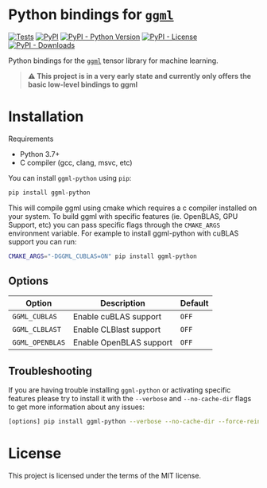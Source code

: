 # Python bindings for [`ggml`](https://github.com/ggerganov/ggml)

[![Tests](https://github.com/abetlen/ggml-python/actions/workflows/test.yaml/badge.svg)](https://github.com/abetlen/ggml-python/actions/workflows/test.yaml)
[![PyPI](https://img.shields.io/pypi/v/ggml-python)](https://pypi.org/project/ggml-python/)
[![PyPI - Python Version](https://img.shields.io/pypi/pyversions/ggml-python)](https://pypi.org/project/ggml-python/)
[![PyPI - License](https://img.shields.io/pypi/l/ggml-python)](https://pypi.org/project/ggml-python/)
[![PyPI - Downloads](https://img.shields.io/pypi/dm/ggml-python)](https://pypi.org/project/ggml-python/)


Python bindings for the [`ggml`](https://github.com/ggerganov/ggml) tensor library for machine learning.

> **⚠️ This project is in a very early state and currently only offers the basic low-level bindings to ggml**

# Installation


Requirements
- Python 3.7+
- C compiler (gcc, clang, msvc, etc)

You can install `ggml-python` using `pip`:

```bash
pip install ggml-python
```

This will compile ggml using cmake which requires a c compiler installed on your system.
To build ggml with specific features (ie. OpenBLAS, GPU Support, etc) you can pass specific flags through the `CMAKE_ARGS` environment variable. For example to install ggml-python with cuBLAS support you can run:

```bash
CMAKE_ARGS="-DGGML_CUBLAS=ON" pip install ggml-python
```

## Options

| Option | Description | Default |
| --- | --- | --- |
| `GGML_CUBLAS` | Enable cuBLAS support | `OFF` |
| `GGML_CLBLAST` | Enable CLBlast support | `OFF` |
| `GGML_OPENBLAS` | Enable OpenBLAS support | `OFF` |

## Troubleshooting

If you are having trouble installing `ggml-python` or activating specific features please try to install it with the `--verbose` and `--no-cache-dir` flags to get more information about any issues:

```bash
[options] pip install ggml-python --verbose --no-cache-dir --force-reinstall --upgrade
```

# License

This project is licensed under the terms of the MIT license.
